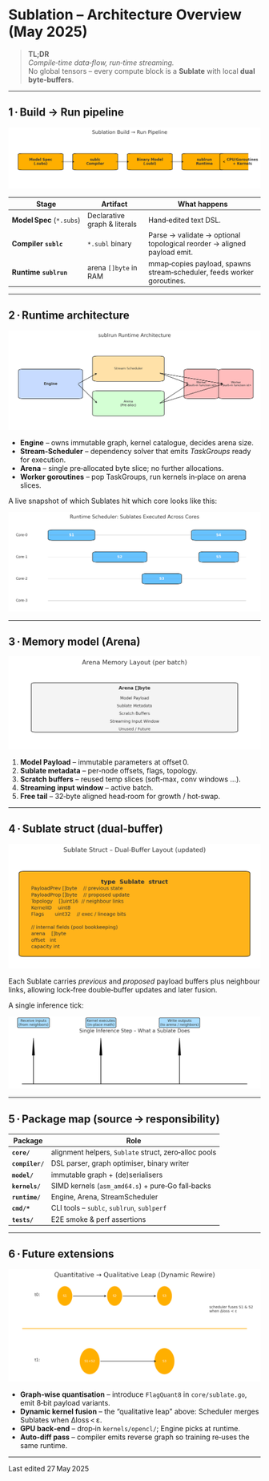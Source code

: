 # Sublation – Architecture Overview (May 2025)

> **TL;DR**  
> *Compile‑time data‑flow, run‑time streaming.*  
> No global tensors – every compute block is a **Sublate** with local **dual byte‑buffers**.

---

## 1 · Build → Run pipeline  

![Build pipeline](diagrams/build_run_pipeline.png)

| Stage | Artifact | What happens |
|-------|----------|--------------|
| **Model Spec** (`*.subs`) | Declarative graph & literals | Hand‑edited text DSL. |
| **Compiler `sublc`** | `*.subl` binary | Parse → validate → optional topological reorder → aligned payload emit. |
| **Runtime `sublrun`** | arena `[]byte` in RAM | mmap‑copies payload, spawns stream‑scheduler, feeds worker goroutines. |

---

## 2 · Runtime architecture  

![Runtime architecture](diagrams/runtime_arch.png)

* **Engine** – owns immutable graph, kernel catalogue, decides arena size.  
* **Stream‑Scheduler** – dependency solver that emits *TaskGroups* ready for execution.  
* **Arena** – single pre‑allocated byte slice; no further allocations.  
* **Worker goroutines** – pop TaskGroups, run kernels in‑place on arena slices.

A live snapshot of which Sublates hit which core looks like this:

![Scheduler view](diagrams/scheduler_view.png)

---

## 3 · Memory model (Arena)  

![Arena memory](diagrams/arena_layout.png)

1. **Model Payload** – immutable parameters at offset 0.  
2. **Sublate metadata** – per‑node offsets, flags, topology.  
3. **Scratch buffers** – reused temp slices (soft‑max, conv windows …).  
4. **Streaming input window** – active batch.  
5. **Free tail** – 32‑byte aligned head‑room for growth / hot‑swap.

---

## 4 · Sublate struct (dual‑buffer)  

![Sublate struct](diagrams/sublate_structure.png)

Each Sublate carries *previous* and *proposed* payload buffers plus neighbour links, allowing lock‑free double‑buffer updates and later fusion.

A single inference tick:

![Single step timeline](diagrams/single_step_timeline.png)

---

## 5 · Package map (source → responsibility)

| Package | Role |
|---------|------|
| **`core/`** | alignment helpers, `Sublate` struct, zero‑alloc pools |
| **`compiler/`** | DSL parser, graph optimiser, binary writer |
| **`model/`** | immutable graph + (de)serialisers |
| **`kernels/`** | SIMD kernels (`asm_amd64.s`) + pure‑Go fall‑backs |
| **`runtime/`** | Engine, Arena, StreamScheduler |
| **`cmd/*`** | CLI tools – `sublc`, `sublrun`, `sublperf` |
| **`tests/`** | E2E smoke & perf assertions |

---

## 6 · Future extensions

![Qualitative leap](diagrams/qualitative_leap.png)

* **Graph‑wise quantisation** – introduce `FlagQuant8` in `core/sublate.go`, emit 8‑bit payload variants.  
* **Dynamic kernel fusion** – the “qualitative leap” above: Scheduler merges Sublates when Δloss < ε.  
* **GPU back‑end** – drop‑in `kernels/opencl/`; Engine picks at runtime.  
* **Auto‑diff pass** – compiler emits reverse graph so training re‑uses the same runtime.  

---

Last edited 27 May 2025
